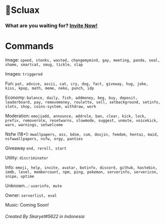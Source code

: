 # 🤖Scluax


### What are you waiting for? [Invite Now!](https://discord.com/api/oauth2/authorize?client_id=808146663243907102&permissions=8&scope=bot)

# Commands

Image:
`speed, stonks, wasted, changemymind, gay, meeting, panda, seal, shame, smartcat, smug, tickle, slap`

Images:
`triggered`

Fun: 
`pat, advice, ascii, cat, cry, dog, fact, giveway, hug, joke, kiss, kpop, math, meme, neko, punch, idp`

Economy:
`balance, daily, fish, addmoney, beg, buy, deposit, leaderboard, pay, removemoney, roulette, sell, setbackground, setinfo, slots, shop, coins-system, withdraw, work`

Moderation:
`emojiadd, announce, addrole, ban, clear, kick, lock, prefix, removerole, resetwarns, slowmode, suggest, unmute, voicekick, warn, warnings, setwelcome`

Nsfw (18+):
`mwallpapers, ass, bdsm, cum, doujin, femdom, hentai, maid, nsfwwallpapers, nsfw, orgy, panties`

Giveaway
`end, reroll, start`

Utility:
`discriminator`

Info:
`emoji, help, invite, avatar, botinfo, discord, github, hastebin, imdb, level, membercount, npm, ping, pokemon, serverinfo, servericon, snipe, uptime`

Unknown...:
`userinfo, mute`

Owner:
`serverlist, eval`

Music:
Coming Soon!

###### Created By Skaryet#5622 in Indonesia
